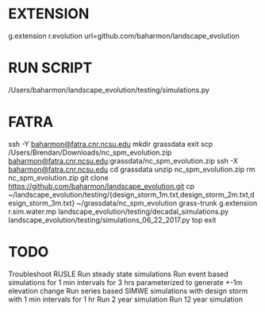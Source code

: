 # EXTENSION
g.extension r.evolution url=github.com/baharmon/landscape_evolution

# RUN SCRIPT
/Users/baharmon/landscape_evolution/testing/simulations.py

# FATRA
ssh -Y baharmon@fatra.cnr.ncsu.edu
mkdir grassdata
exit
scp /Users/Brendan/Downloads/nc_spm_evolution.zip baharmon@fatra.cnr.ncsu.edu:grassdata/nc_spm_evolution.zip
ssh -X baharmon@fatra.cnr.ncsu.edu
cd grassdata
unzip nc_spm_evolution.zip
rm nc_spm_evolution.zip
git clone https://github.com/baharmon/landscape_evolution.git
cp ~/landscape_evolution/testing/{design_storm_1m.txt,design_storm_2m.txt,design_storm_3m.txt} ~/grassdata/nc_spm_evolution
grass-trunk
g.extension r.sim.water.mp
landscape_evolution/testing/decadal_simulations.py
landscape_evolution/testing/simulations_06_22_2017.py
top
exit

# TODO
Troubleshoot RUSLE
Run steady state simulations
Run event based simulations for 1 min intervals for 3 hrs parameterized to generate +-1m elevation change
Run series based SIMWE simulations with design storm with 1 min intervals for 1 hr
Run 2 year simulation
Run 12 year simulation
